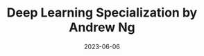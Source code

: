 ---
title:  Deep Learning Specialization by Andrew Ng
date:  2023-06-06
draft: false
link: https://imp.i384100.net/LXZO13
thumbnail : "https://d3njjcbhbojbot.cloudfront.net/api/utilities/v1/imageproxy/https://d15cw65ipctsrr.cloudfront.net/a4/079d5e7c7b45ac9107f22bfcfeab91/Specialization-logo.png"
type : "course"
---